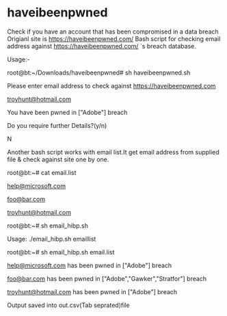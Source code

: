 haveibeenpwned
==============

Check if you have an account that has been compromised in a data breach Origianl site is https://haveibeenpwned.com/
Bash script for checking email address against https://haveibeenpwned.com/ `s breach database.


Usage:-

root@bt:~/Downloads/haveibeenpwned# sh haveibeenpwned.sh 

Please enter email address to check against https://haveibeenpwned.com

troyhunt@hotmail.com

You have been pwned in ["Adobe"] breach 

Do you require further Details?(y/n)

N



Another bash script works with email list.It get email address from supplied file & check against site one by one.

root@bt:~# cat email.list 

help@microsoft.com

foo@bar.com

troyhunt@hotmail.com

root@bt:~# sh email_hibp.sh 

Usage: ./email_hibp.sh emaillist

root@bt:~# sh email_hibp.sh email.list 

help@microsoft.com has been pwned in ["Adobe"] breach 

foo@bar.com has been pwned in ["Adobe","Gawker","Stratfor"] breach 

troyhunt@hotmail.com has been pwned in ["Adobe"] breach 

Output saved into out.csv(Tab seprated)file
